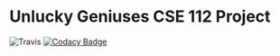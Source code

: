 # Unlucky Geniuses CSE 112 Project
![Travis](https://travis-ci.com/jsdavis/cse112.svg?token=qgnS2unutUsTxyPsJruY&branch=master)
[![Codacy Badge](https://api.codacy.com/project/badge/Coverage/2eb2b5a7c5564da9a6b9fbc93876e580)](https://www.codacy.com?utm_source=github.com&utm_medium=referral&utm_content=jsdavis/cse112&utm_campaign=Badge_Coverage)
